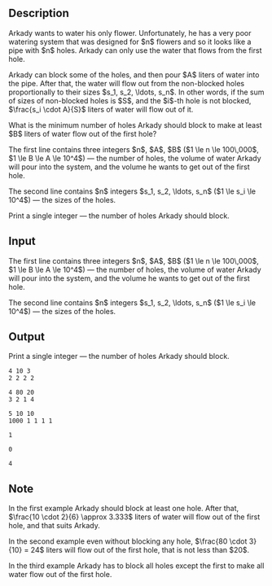 ## Description

<div><p>Arkady wants to water his only flower. Unfortunately, he has a very poor watering system that was designed for $n$ flowers and so it looks like a pipe with $n$ holes. Arkady can only use the water that flows from the first hole.</p><p>Arkady can block some of the holes, and then pour $A$ liters of water into the pipe. After that, the water will flow out from the non-blocked holes proportionally to their sizes $s_1, s_2, \ldots, s_n$. In other words, if the sum of sizes of non-blocked holes is $S$, and the $i$-th hole is not blocked, $\frac{s_i \cdot A}{S}$ liters of water will flow out of it.</p><p>What is the minimum number of holes Arkady should block to make at least $B$ liters of water flow out of the first hole?</p></div><div class="input-specification"><p>The first line contains three integers $n$, $A$, $B$ ($1 \le n \le 100\,000$, $1 \le B \le A \le 10^4$)&nbsp;— the number of holes, the volume of water Arkady will pour into the system, and the volume he wants to get out of the first hole.</p><p>The second line contains $n$ integers $s_1, s_2, \ldots, s_n$ ($1 \le s_i \le 10^4$)&nbsp;— the sizes of the holes.</p></div><div class="output-specification"><p>Print a single integer&nbsp;— the number of holes Arkady should block.</p></div>

## Input

<p>The first line contains three integers $n$, $A$, $B$ ($1 \le n \le 100\,000$, $1 \le B \le A \le 10^4$)&nbsp;— the number of holes, the volume of water Arkady will pour into the system, and the volume he wants to get out of the first hole.</p><p>The second line contains $n$ integers $s_1, s_2, \ldots, s_n$ ($1 \le s_i \le 10^4$)&nbsp;— the sizes of the holes.</p>

## Output

<p>Print a single integer&nbsp;— the number of holes Arkady should block.</p>





```input1
4 10 3
2 2 2 2

```




```input2
4 80 20
3 2 1 4

```




```input3
5 10 10
1000 1 1 1 1

```




```output1
1

```




```output2
0

```




```output3
4

```



## Note

<p>In the first example Arkady should block at least one hole. After that, $\frac{10 \cdot 2}{6} \approx 3.333$ liters of water will flow out of the first hole, and that suits Arkady.</p><p>In the second example even without blocking any hole, $\frac{80 \cdot 3}{10} = 24$ liters will flow out of the first hole, that is not less than $20$.</p><p>In the third example Arkady has to block all holes except the first to make all water flow out of the first hole.</p>
